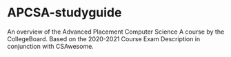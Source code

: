 # APCSA-studyguide

An overview of the Advanced Placement Computer Science A course by the CollegeBoard. Based on the 2020-2021 Course Exam Description in conjunction with CSAwesome.
